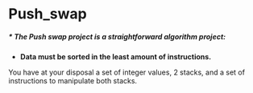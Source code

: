 # Push_swap

##### * The Push swap project is a straightforward algorithm project:
  * **Data must be sorted in the least amount of instructions.**

You have at your disposal a set of integer values, 2 stacks, and a set of instructions to manipulate both stacks.

